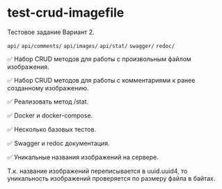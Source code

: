 # test-crud-imagefile

Тестовое задание Вариант 2.

`api/`
`api/comments/`
`api/images/`
`api/stat/`
`swagger/`
`redoc/`

<p style='text-align: left;'> ✅ Набор CRUD методов для работы с произвольным файлом изображения. </p>
<p style='text-align: left;'> ✅ Набор CRUD методов для работы с комментариями к ранее созданному изображению. </p>
<p style='text-align: left;'> ✅ Реализовать метод /stat. </p>
<p style='text-align: left;'> ✅ Docker и docker-compose. </p>
<p style='text-align: left;'> ✅ Несколько базовых тестов. </p>
<p style='text-align: left;'> ✅ Swagger и redoc документация. </p>
<p style='text-align: left;'> ✅ Уникальные названия изображений на сервере.  </p>

Т.к. название изображений переписывается в uuid.uuid4, то уникальность изображений проверяется по размеру файла в байтах.
